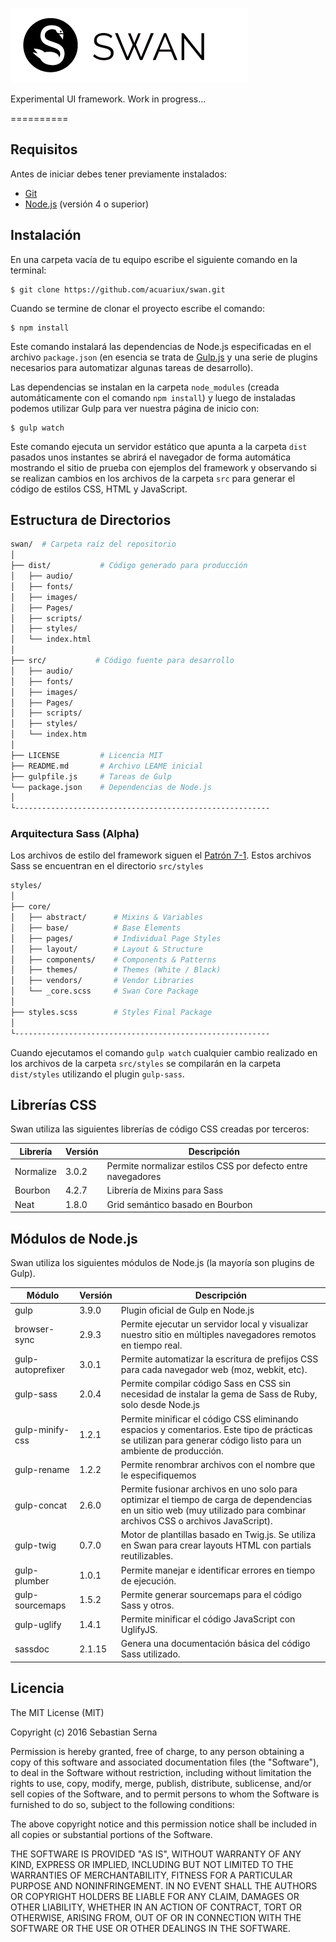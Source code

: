 ![Swan UI](https://github.com/acuariux/swan/blob/master/dist/images/logo.png "Swan - User Interface")

Experimental UI framework. Work in progress...

==========

## Requisitos

Antes de iniciar debes tener previamente instalados:

- [Git](https://git-scm.com/)
- [Node.js](https://nodejs.org/) (versión 4 o superior)

## Instalación

En una carpeta vacía de tu equipo escribe el siguiente comando en la terminal:

```
$ git clone https://github.com/acuariux/swan.git
```

Cuando se termine de clonar el proyecto escribe el comando:

```
$ npm install
```
Este comando instalará las dependencias de Node.js especificadas en el archivo `package.json` (en esencia se trata de [Gulp.js](http://gulpjs.com/) y una serie de plugins necesarios para automatizar algunas tareas de desarrollo).

Las dependencias se instalan en la carpeta `node_modules` (creada automáticamente con el comando `npm install`) y luego de instaladas podemos utilizar Gulp para ver nuestra página de inicio con:

```
$ gulp watch
```
Este comando ejecuta un servidor estático que apunta a la carpeta `dist` pasados unos instantes se abrirá el navegador de forma automática mostrando el sitio de prueba con ejemplos del framework y observando si se realizan cambios en los archivos de la carpeta `src` para generar el código de estilos CSS, HTML y JavaScript.

## Estructura de Directorios

```sh
swan/  # Carpeta raíz del repositorio
│
├── dist/           # Código generado para producción
│   ├── audio/        
│   ├── fonts/        
│   ├── images/
│   ├── Pages/        
│   ├── scripts/   
│   ├── styles/    
│   └── index.html
│       
├── src/           # Código fuente para desarrollo
│   ├── audio/        
│   ├── fonts/        
│   ├── images/
│   ├── Pages/        
│   ├── scripts/   
│   ├── styles/    
│   └── index.htm
│       
├── LICENSE         # Licencia MIT
├── README.md       # Archivo LEAME inicial
├── gulpfile.js     # Tareas de Gulp
└── package.json    # Dependencias de Node.js
│
└---------------------------------------------------------
```


### Arquitectura Sass (Alpha)

Los archivos de estilo del framework siguen el [ Patrón 7-1](https://sass-guidelin.es/#the-7-1-pattern). Estos archivos Sass se encuentran en el directorio `src/styles`

```sh
styles/
│
├── core/              
│   ├── abstract/      # Mixins & Variables     
│   ├── base/          # Base Elements
│   ├── pages/         # Individual Page Styles
│   ├── layout/        # Layout & Structure   
│   ├── components/    # Components & Patterns
│   ├── themes/        # Themes (White / Black)
│   ├── vendors/       # Vendor Libraries
│   └── _core.scss     # Swan Core Package
│  
├── styles.scss        # Styles Final Package
│
└---------------------------------------------------------

```

Cuando ejecutamos el comando `gulp watch` cualquier cambio realizado en los archivos de la carpeta `src/styles` se compilarán en la carpeta `dist/styles` utilizando el plugin `gulp-sass`.

## Librerías CSS

Swan utiliza las siguientes librerías de código CSS creadas por terceros:

|Librería|Versión|Descripción|
|--- |--- |--- |
|Normalize|3.0.2|Permite normalizar estilos CSS por defecto entre navegadores|
|Bourbon|4.2.7|Librería de Mixins para Sass|
|Neat|1.8.0|Grid semántico basado en Bourbon|

## Módulos de Node.js

Swan utiliza los siguientes módulos de Node.js (la mayoría son plugins de Gulp).

|Módulo|Versión|Descripción|
|--- |--- |--- |
|gulp|3.9.0|Plugin oficial de Gulp en Node.js|
|browser-sync|2.9.3|Permite ejecutar un servidor local y visualizar nuestro sitio en múltiples navegadores remotos en tiempo real.|
|gulp-autoprefixer|3.0.1|Permite automatizar la escritura de prefijos CSS para cada navegador web (moz, webkit, etc).|
|gulp-sass|2.0.4|Permite compilar código Sass en CSS sin necesidad de instalar la gema de Sass de Ruby, solo desde Node.js|
|gulp-minify-css|1.2.1|Permite minificar el código CSS eliminando espacios y comentarios. Este tipo de prácticas se utilizan para generar código listo para un ambiente de producción.|
|gulp-rename|1.2.2|Permite renombrar archivos con el nombre que le especifiquemos|
|gulp-concat|2.6.0|Permite fusionar archivos en uno solo para optimizar el tiempo de carga de dependencias en un sitio web (muy utilizado para combinar archivos CSS o archivos JavaScript).|
|gulp-twig|0.7.0|Motor de plantillas basado en Twig.js. Se utiliza en Swan para crear layouts HTML con partials reutilizables. |
|gulp-plumber|1.0.1|Permite manejar e identificar errores en tiempo de ejecución.|
|gulp-sourcemaps|1.5.2|Permite generar sourcemaps para el código Sass y otros.|
|gulp-uglify|1.4.1|Permite minificar el código JavaScript con UglifyJS.|
|sassdoc|2.1.15|Genera una documentación básica del código Sass utilizado.|


## Licencia

The MIT License (MIT)

Copyright (c) 2016 Sebastian Serna

Permission is hereby granted, free of charge, to any person obtaining a copy
of this software and associated documentation files (the "Software"), to deal
in the Software without restriction, including without limitation the rights
to use, copy, modify, merge, publish, distribute, sublicense, and/or sell
copies of the Software, and to permit persons to whom the Software is
furnished to do so, subject to the following conditions:

The above copyright notice and this permission notice shall be included in all
copies or substantial portions of the Software.

THE SOFTWARE IS PROVIDED "AS IS", WITHOUT WARRANTY OF ANY KIND, EXPRESS OR
IMPLIED, INCLUDING BUT NOT LIMITED TO THE WARRANTIES OF MERCHANTABILITY,
FITNESS FOR A PARTICULAR PURPOSE AND NONINFRINGEMENT. IN NO EVENT SHALL THE
AUTHORS OR COPYRIGHT HOLDERS BE LIABLE FOR ANY CLAIM, DAMAGES OR OTHER
LIABILITY, WHETHER IN AN ACTION OF CONTRACT, TORT OR OTHERWISE, ARISING FROM,
OUT OF OR IN CONNECTION WITH THE SOFTWARE OR THE USE OR OTHER DEALINGS IN THE
SOFTWARE.
